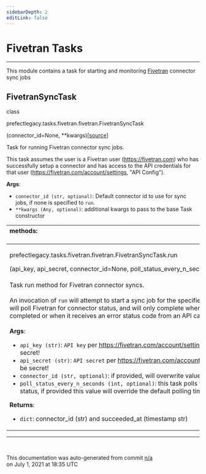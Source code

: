 ```yaml
---
sidebarDepth: 2
editLink: false
---
```

# Fivetran Tasks
---
This module contains a task for starting and monitoring [Fivetran](https://fivetran.com/) connector sync jobs
 ## FivetranSyncTask
 <div class='class-sig' id='prefect-tasks-fivetran-fivetran-fivetransynctask'><p class="prefect-sig">class </p><p class="prefect-class">prefectlegacy.tasks.fivetran.fivetran.FivetranSyncTask</p>(connector_id=None, **kwargs)<span class="source"><a href="https://github.com/PrefectHQ/prefect/blob/master/src/prefectlegacy/tasks/fivetran/fivetran.py#L11">[source]</a></span></div>

Task for running Fivetran connector sync jobs.

This task assumes the user is a Fivetran user (https://fivetran.com) who has successfully setup a connector and has access to the API credentials for that user (https://fivetran.com/account/settings, "API Config").

**Args**:     <ul class="args"><li class="args">`connector_id (str, optional)`: Default connector id to use for sync jobs, if none is         specified to `run`.     </li><li class="args">`**kwargs (Any, optional)`: additional kwargs to pass to the base Task constructor</li></ul>

|methods: &nbsp;&nbsp;&nbsp;&nbsp;&nbsp;&nbsp;&nbsp;&nbsp;&nbsp;&nbsp;&nbsp;&nbsp;&nbsp;&nbsp;&nbsp;&nbsp;&nbsp;&nbsp;&nbsp;&nbsp;&nbsp;&nbsp;&nbsp;&nbsp;&nbsp;&nbsp;&nbsp;&nbsp;&nbsp;&nbsp;&nbsp;&nbsp;&nbsp;&nbsp;&nbsp;&nbsp;&nbsp;&nbsp;&nbsp;&nbsp;&nbsp;&nbsp;&nbsp;&nbsp;&nbsp;&nbsp;&nbsp;&nbsp;&nbsp;&nbsp;&nbsp;&nbsp;&nbsp;&nbsp;&nbsp;&nbsp;&nbsp;&nbsp;&nbsp;&nbsp;&nbsp;&nbsp;&nbsp;&nbsp;&nbsp;&nbsp;&nbsp;&nbsp;&nbsp;&nbsp;&nbsp;&nbsp;&nbsp;&nbsp;&nbsp;&nbsp;&nbsp;&nbsp;&nbsp;&nbsp;&nbsp;&nbsp;&nbsp;&nbsp;&nbsp;&nbsp;&nbsp;&nbsp;&nbsp;&nbsp;&nbsp;&nbsp;&nbsp;&nbsp;&nbsp;&nbsp;&nbsp;&nbsp;&nbsp;&nbsp;&nbsp;&nbsp;&nbsp;&nbsp;&nbsp;&nbsp;&nbsp;&nbsp;&nbsp;&nbsp;&nbsp;&nbsp;&nbsp;&nbsp;&nbsp;&nbsp;&nbsp;&nbsp;&nbsp;&nbsp;&nbsp;&nbsp;&nbsp;&nbsp;&nbsp;&nbsp;&nbsp;&nbsp;&nbsp;&nbsp;&nbsp;&nbsp;&nbsp;&nbsp;&nbsp;&nbsp;&nbsp;&nbsp;&nbsp;&nbsp;&nbsp;&nbsp;&nbsp;&nbsp;&nbsp;&nbsp;&nbsp;&nbsp;&nbsp;&nbsp;|
|:----|
 | <div class='method-sig' id='prefect-tasks-fivetran-fivetran-fivetransynctask-run'><p class="prefect-class">prefectlegacy.tasks.fivetran.fivetran.FivetranSyncTask.run</p>(api_key, api_secret, connector_id=None, poll_status_every_n_seconds=15)<span class="source"><a href="https://github.com/PrefectHQ/prefect/blob/master/src/prefectlegacy/tasks/fivetran/fivetran.py#L29">[source]</a></span></div>
<p class="methods">Task run method for Fivetran connector syncs.<br><br>An invocation of `run` will attempt to start a sync job for the specified `connector_id`. `run` will poll Fivetran for connector status, and will only complete when the sync has completed or when it receives an error status code from an API call.<br><br>**Args**:     <ul class="args"><li class="args">`api_key (str)`: `API key` per https://fivetran.com/account/settings; should be secret!     </li><li class="args">`api_secret (str)`: `API secret` per https://fivetran.com/account/settings; should be secret!     </li><li class="args">`connector_id (str, optional)`: if provided, will overwrite value provided at init.     </li><li class="args">`poll_status_every_n_seconds (int, optional)`: this task polls the Fivetran API for status,         if provided this value will override the default polling time of 15 seconds.</li></ul> **Returns**:     <ul class="args"><li class="args">`dict`: connector_id (str) and succeeded_at (timestamp str)</li></ul></p>|

---
<br>


<p class="auto-gen">This documentation was auto-generated from commit <a href='https://github.com/PrefectHQ/prefect/commit/n/a'>n/a</a> </br>on July 1, 2021 at 18:35 UTC</p>
